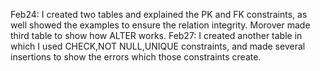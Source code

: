 
Feb24: I created two tables and explained the PK and FK constraints, as well showed the examples to ensure the relation integrity. Morover made third table to show how ALTER works.
Feb27: I created another table in which I used CHECK,NOT NULL,UNIQUE constraints, and made several insertions to show the errors which those constraints create.
